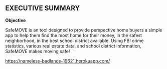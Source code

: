 ## EXECUTIVE SUMMARY

**Objective**

SafeMOVE is an tool designed to provide perspective home buyers a simple app to help them find the most home for their money, 
in the safest neighborhood, in the best school district available. 
Using FBI crime statistics, various real estate data, and school district information, 
SafeMOVE makes moving safe! 

https://nameless-badlands-19621.herokuapp.com/
